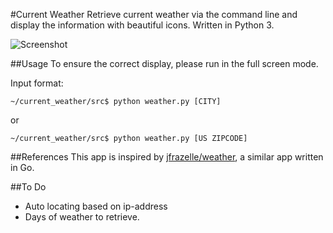 #Current Weather
Retrieve current weather via the command line and display the information with beautiful icons. Written in Python 3.

![Screenshot](http://i.imgur.com/8bXojJh.png)

##Usage
To ensure the correct display, please run in the full screen mode.

Input format:

```
~/current_weather/src$ python weather.py [CITY]
```

or

```
~/current_weather/src$ python weather.py [US ZIPCODE]
```

##References
This app is inspired by [jfrazelle/weather](https://github.com/jfrazelle/weather), a similar app written in Go.

##To Do
- Auto locating based on ip-address
- Days of weather to retrieve.